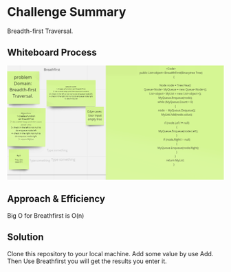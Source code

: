# Challenge Summary

Breadth-first Traversal.

## Whiteboard Process

![](./Trees/Screenshot%20(69).png)

## Approach & Efficiency

Big O for Breathfirst is O(n)

## Solution


Clone this repository to your local machine.
Add some value by use Add.
Then Use Breathfirst you will get the results you enter it.

